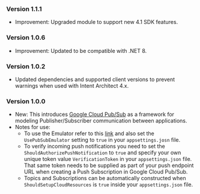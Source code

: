 ### Version 1.1.1

- Improvement: Upgraded module to support new 4.1 SDK features.

### Version 1.0.6

- Improvement: Updated to be compatible with .NET 8.

### Version 1.0.2

- Updated dependencies and supported client versions to prevent warnings when used with Intent Architect 4.x.

### Version 1.0.0

* New: This introduces [Google Cloud Pub/Sub](https://cloud.google.com/pubsub/) as a framework for modeling Publisher/Subscriber communication between applications.
* Notes for use:
  * To use the Emulator refer to this [link](https://cloud.google.com/pubsub/docs/emulator) and also set the `UsePubSubEmulator` setting to `true` in your `appsettings.josn` file.
  * To verify incoming push notifications you need to set the `ShouldAuthorizePushNotification` to `true` and specify your own unique token value `VerificationToken` in your `appsettings.json` file. That same token needs to be supplied as part of your push endpoint URL when creating a Push Subscription in Google Cloud Pub/Sub.
  * Topics and Subscriptions can be automatically constructed when `ShouldSetupCloudResources` is `true` inside your `appsettings.json` file.